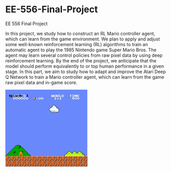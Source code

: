 # EE-556-Final-Project
EE 556 Final Project

In this project, we study how to construct an RL Mario controller agent, which can learn from the game environment. We plan to apply and adjust some well-known reinforcement learning (RL) algorithms to train an automatic agent to play the 1985 Nintendo game Super Mario Bros. The agent may learn several control policies from raw pixel data by using deep reinforcement learning. By the end of the project, we anticipate that the model should perform equivalently to or top human performance in a given stage.
In this part, we aim to study how to adapt and improve the Atari Deep Q Network to train a Mario controller agent, which can learn from the game raw pixel data and in-game score.

<img src="videos/mario.jfif"/>
